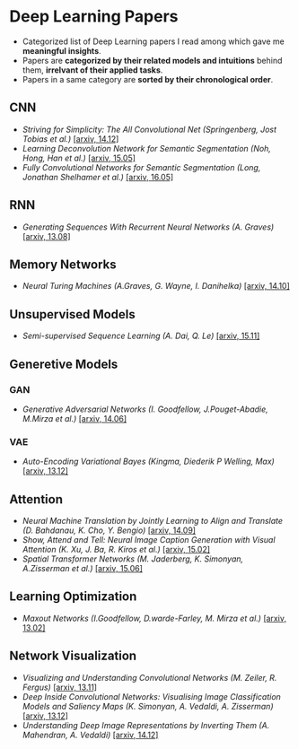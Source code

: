 # Deep Learning Papers
- Categorized list of Deep Learning papers I read among which gave me **meaningful insights**.
- Papers are **categorized by their related models and intuitions** behind them, **irrelvant of their applied tasks**.
- Papers in a same category are **sorted by their chronological order**.


## CNN
- *Striving for Simplicity: The All Convolutional Net (Springenberg, Jost Tobias et al.)* [[arxiv, 14.12]](http://arxiv.org/abs/1412.6806)
- *Learning Deconvolution Network for Semantic Segmentation (Noh, Hong, Han et al.)*  [[arxiv, 15.05]](https://arxiv.org/abs/1505.04366)
- *Fully Convolutional Networks for Semantic Segmentation (Long, Jonathan Shelhamer et al.)* [[arxiv, 16.05]](https://arxiv.org/abs/1605.06211)


## RNN
- *Generating Sequences With Recurrent Neural Networks (A. Graves)* [[arxiv, 13.08]](http://arxiv.org/abs/1308.0850)


## Memory Networks
- *Neural Turing Machines (A.Graves, G. Wayne, I. Danihelka)* [[arxiv, 14.10]](http://arxiv.org/abs/1410.5401)


## Unsupervised Models
- *Semi-supervised Sequence Learning (A. Dai, Q. Le)* [[arxiv, 15.11]](https://arxiv.org/abs/1511.01432)


## Generetive Models

### GAN
- *Generative Adversarial Networks (I. Goodfellow, J.Pouget-Abadie, M.Mirza et al.)* [[arxiv, 14.06]](http://arxiv.org/abs/1406.2661)

### VAE
- *Auto-Encoding Variational Bayes (Kingma, Diederik P Welling, Max)* [[arxiv, 13.12]](http://arxiv.org/abs/1312.6114)


## Attention
- *Neural Machine Translation by Jointly Learning to Align and Translate (D. Bahdanau, K. Cho, Y. Bengio)* [[arxiv, 14.09]](http://arxiv.org/abs/1409.0473)
- *Show, Attend and Tell: Neural Image Caption Generation with Visual Attention (K. Xu, J. Ba, R. Kiros et al.)* [[arxiv, 15.02]](http://arxiv.org/abs/1502.03044)
- *Spatial Transformer Networks (M. Jaderberg, K. Simonyan, A.Zisserman et al.)* [[arxiv, 15.06]](http://arxiv.org/abs/1506.02025)


## Learning Optimization
- *Maxout Networks (I.Goodfellow, D.warde-Farley, M. Mirza et al.)* [[arxiv, 13.02]](https://arxiv.org/abs/1302.4389)


## Network Visualization
- *Visualizing and Understanding Convolutional Networks (M. Zeiler, R. Fergus)* [[arxiv, 13.11]](http://arxiv.org/abs/1311.2901)
- *Deep Inside Convolutional Networks: Visualising Image Classification Models and Saliency Maps (K. Simonyan, A. Vedaldi, A. Zisserman)* [[arxiv, 13.12]](http://arxiv.org/abs/1312.6034)
- *Understanding Deep Image Representations by Inverting Them (A. Mahendran, A. Vedaldi)* [[arxiv, 14.12]](http://arxiv.org/abs/1412.0035)
